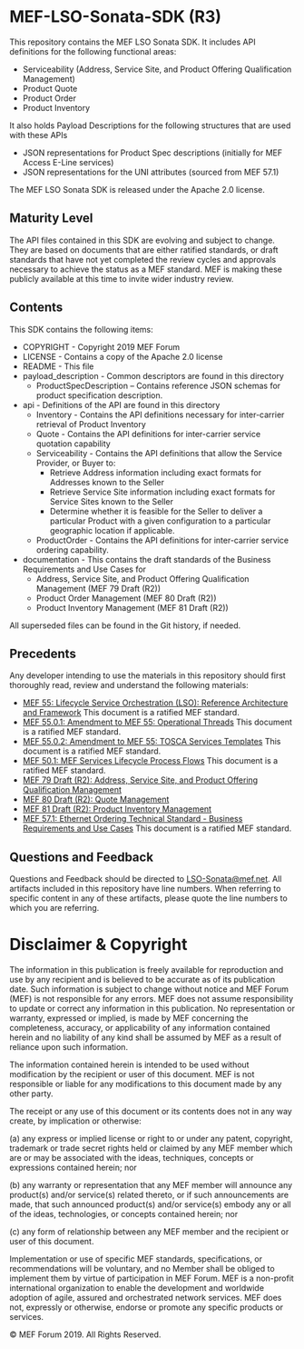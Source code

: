 # MEF-LSO-Sonata-SDK (R3)

This repository contains the MEF LSO Sonata SDK. It includes API definitions for the following functional areas:

*  Serviceability (Address, Service Site, and Product Offering Qualification Management)
*  Product Quote
*  Product Order
*  Product Inventory

It also holds Payload Descriptions for the following structures that are used with these APIs
*  JSON representations for Product Spec descriptions (initially for MEF Access E-Line services)
*  JSON representations for the UNI attributes (sourced from MEF 57.1)

The MEF LSO Sonata SDK is released under the Apache 2.0 license.

## Maturity Level
The API files contained in this SDK are evolving and subject to change.  They are based on documents that are either ratified standards, or draft standards that have not yet completed the review cycles and approvals necessary to achieve the status as a MEF standard.  MEF is making these publicly available at this time to invite wider industry review.

## Contents

This SDK contains the following items:

*  COPYRIGHT - Copyright 2019 MEF Forum
*  LICENSE - Contains a copy of the Apache 2.0 license
*  README - This file
*  payload_description - Common descriptors are found in this directory
	*  ProductSpecDescription – Contains reference JSON schemas for product specification description.
*  api - Definitions of the API are found in this directory
	*  Inventory - Contains the API definitions necessary for inter-carrier retrieval  of  Product  Inventory
	*  Quote - Contains the API definitions for inter-carrier service quotation capability
	*  Serviceability - Contains the API definitions that allow the Service Provider, or Buyer to:
		* Retrieve Address information including exact formats for Addresses known to the Seller
		* Retrieve Service Site information including exact formats for Service Sites known to the Seller
		* Determine whether it is feasible for the Seller to deliver a particular Product with a given configuration to a particular geographic location if applicable.
	*  ProductOrder - Contains the API definitions for inter-carrier service ordering capability.
*  documentation - This contains the draft standards of the Business Requirements and Use Cases for
	* Address, Service Site, and Product Offering Qualification Management (MEF 79 Draft (R2))
	* Product Order Management (MEF 80 Draft (R2))
	* Product Inventory Management (MEF 81 Draft (R2))

All superseded files can be found in the Git history, if needed.

## Precedents
Any developer intending to use the materials in this repository should first thoroughly read, review and understand the following materials:
*  [MEF 55: Lifecycle Service Orchestration (LSO): Reference Architecture and Framework](documentation/MEF%2055%20-%20LSO%20Reference%20Architecture%20and%20Framework.pdf) This document is a ratified MEF standard.
*  [MEF 55.0.1: Amendment to MEF 55: Operational Threads](documentation/MEF%2055.0.1%20-%20Operational%20Threads.pdf) This document is a ratified MEF standard.
*  [MEF 55.0.2: Amendment to MEF 55: TOSCA Services Templates](documentation/MEF%2055.0.2%20-%20TOSCA%20Service%20Templates.pdf) This document is a ratified MEF standard.
*  [MEF 50.1: MEF Services Lifecycle Process Flows](documentation/MEF%2050.1%20-%20MEF%20Services%20Lifecycle%20Process%20Flows.pdf) This document is a ratified MEF standard.
*  [MEF 79 Draft (R2): Address, Service Site, and Product Offering Qualification Management](documentation/MEF%2079%20Draft%20(R2)%20-%20Address%2C%20Service%20Site%2C%20and%20Product%20Offering%20Qualification%20Management.pdf)
*  [MEF 80 Draft (R2): Quote Management](documentation/MEF%2080%20Draft%20(R2)%20-%20Quote%20Management.pdf)
*  [MEF 81 Draft (R2): Product Inventory Management](documentation/MEF%2081%20Draft%20(R2)%20-%20Product%20Inventory%20Management.pdf)
*  [MEF 57.1: Ethernet Ordering Technical Standard - Business Requirements and Use Cases](documentation/MEF%2057.1%20-%20Ethernet%20Ordering%20Technical%20Specification%20-%20Business%20Requirements%20and%20Use%20Cases.pdf) This document is a ratified MEF standard.

## Questions and Feedback
Questions and Feedback should be directed to LSO-Sonata@mef.net.  All artifacts included in this repository have line numbers.  When referring to specific content in any of these artifacts, please quote the line numbers to which you are referring.

# Disclaimer & Copyright

The information in this publication is freely available for reproduction and use by any recipient and is believed to be accurate as of its publication date. Such information is subject to change without notice and MEF Forum (MEF) is not responsible for any errors. MEF does not assume responsibility to update or correct any information in this publication. No representation or warranty, expressed or implied, is made by MEF concerning the completeness, accuracy, or applicability of any information contained herein and no liability of any kind shall be assumed by MEF as a result of reliance upon such information.

The information contained herein is intended to be used without modification by the recipient or user of this document. MEF is not responsible or liable for any modifications to this document made by any other party.

The receipt or any use of this document or its contents does not in any way create, by implication or otherwise:

(a) any express or implied license or right to or under any patent, copyright, trademark or trade secret rights held or claimed by any MEF member which are or may be associated with the ideas, techniques, concepts or expressions contained herein; nor

(b) any warranty or representation that any MEF member will announce any product(s) and/or service(s) related thereto, or if such announcements are made, that such announced product(s) and/or service(s) embody any or all of the ideas, technologies, or concepts contained herein; nor

(c) any form of relationship between any MEF member and the recipient or user of this document.

Implementation or use of specific MEF standards, specifications, or recommendations will be voluntary, and no Member shall be obliged to implement them by virtue of participation in MEF Forum. MEF is a non-profit international organization to enable the development and worldwide adoption of agile, assured and orchestrated network services. MEF does not, expressly or otherwise, endorse or promote any specific products or services.

© MEF Forum 2019. All Rights Reserved.
